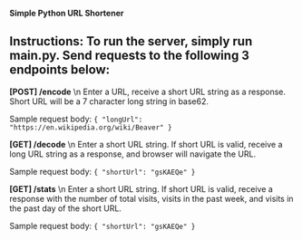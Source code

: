 **Simple Python URL Shortener**

Instructions: To run the server, simply run main.py. Send requests to the following 3 endpoints below:
------------------------------------------------------------------------------------------------------

**[POST] /encode** \n
Enter a URL, receive a short URL string as a response. Short URL will be a 7 character long string in base62.

Sample request body:
``{
    "longUrl": "https://en.wikipedia.org/wiki/Beaver"
}``


**[GET] /decode** \n
Enter a short URL string. If short URL is valid, receive a long URL string as a response, and browser will navigate the URL.

Sample request body:
``{
    "shortUrl": "gsKAEQe"
}``


**[GET] /stats** \n
Enter a short URL string. If short URL is valid, receive a response with the number of total visits, visits in the past week, and visits in the past day of the short URL.

Sample request body:
``{
    "shortUrl": "gsKAEQe"
}``
